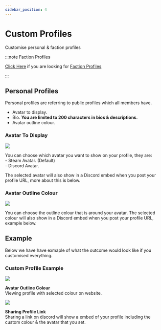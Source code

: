 ```yaml
---
sidebar_position: 4
---
```


# Custom Profiles

Customise personal & faction profiles

:::note Faction Profiles

[Click Here](/docs/stormworks/HRP/factions#faction-profiles) if you are looking for [Faction Profiles](/docs/stormworks/HRP/factions#faction-profiles)

:::


## Personal Profiles

Personal profiles are referring to public profiles which all members have.

- Avatar to display.
- Bio. **You are limited to 200 characters in bios & descriptions.**
- Avatar outline colour.

### Avatar To Display

<div class="flex-vcenter mb-1">
    <img src="/img/customprofiles/profileavatardisplay.png"/>
    <p>
    You can choose which avatar you want to show on your profile, they are:<br/>
- Steam Avatar. (Default)<br/>
- Discord Avatar.
    </p>
 </div>

The selected avatar will also show in a Discord embed when you post your profile URL, more about this is below.

### Avatar Outline Colour

<div class="flex-vcenter mb-1">
  <img src="/img/customprofiles/editavatarcolour.png"/>
  <p>
  You can choose the outline colour that is around your avatar.
  The selected colour will also show in a Discord embed when you post your profile URL, example below.
  </p>
</div>

## Example

Below we have have exmaple of what the outcome would look like if you customised everything.

### Custom Profile Example

<div class="flex-vcenter mb-1">
    <img src="/img/customprofiles/profilecolorwebsite.png"/>
    <p>
    <b>Avatar Outline Colour</b><br/>
    Viewing profile with selected colour on website.
    </p>
  </div>
    <div class="flex-vcenter mb-1">
    <img src="/img/customprofiles/profilediscordemebed.png"/>
    <p>
    <b>Sharing Profile Link</b><br/>
    Sharing a link on discord will show a embed of your profile including the custom colour & the avatar that you set.
    </p>
  </div>
